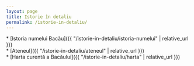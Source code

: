 ```yaml
---
layout: page
title: Istorie în detaliu
permalink: /istorie-in-detaliu/
---
```


\* [Istoria numelui Bacău]({{ "/istorie-in-detaliu/istoria-numelui" | relative_url }}) <br>
\* [Ateneul]({{ "/istorie-in-detaliu/ateneul" | relative_url }}) <br>
\* [Harta curentă a Bacăului]({{ "/istorie-in-detaliu/harta" | relative_url }})
